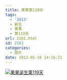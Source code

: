 ```yaml
---
title: 果果第119天
tags:
  - '2013'
  - 新生
  - 果果
  - 第119天
url: 2161.html
id: 2161
categories:
  - 图片
date: 2013-05-18 14:16:21
---
```


[![](http://photo.guolaijie.com/rooufer/uploads/2013/05/果果诞生第119天.jpg "果果诞生第119天")](http://photo.guolaijie.com/rooufer/uploads/2013/05/果果诞生第119天.jpg)